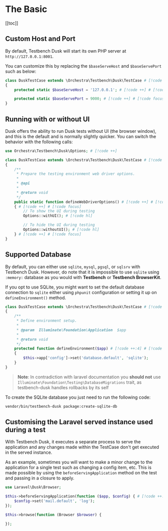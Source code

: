 # The Basic

[[toc]]

## Custom Host and Port

By default, Testbench Dusk will start its own PHP server at `http://127.0.0.1:8001`.

You can customize this by replacing the `$baseServeHost` and `$baseServePort` such as below:

```php
class DuskTestCase extends \Orchestra\Testbench\Dusk\TestCase # [!code focus]
{
    protected static $baseServeHost = '127.0.0.1'; # [!code ++] # [!code focus]

    protected static $baseServePort = 9000; # [!code ++] # [!code focus]
}
```

## Running with or without UI

Dusk offers the ability to run Dusk tests without UI (the browser window), and this is the default and is normally slightly quicker. You can switch the behavior with the following calls:

```php
use Orchestra\Testbench\Dusk\Options; # [!code ++]

class DuskTestCase extends \Orchestra\Testbench\Dusk\TestCase # [!code focus]
{
    /**
     * Prepare the testing environment web driver options.
     *
     * @api
     *
     * @return void
     */
    public static function defineWebDriverOptions() # [!code ++] # [!code focus]
    { # [!code ++] # [!code focus]
        // To show the UI during testing
        Options::withUI(); # [!code hl]

        // To hide the UI during testing
        Options::withoutUI(); # [!code hl]
    } # [!code ++] # [!code focus]
}
```

## Supported Database

By default, you can either use `sqlite`, `mysql`, `pgsql`, or `sqlsrv` with Testbench Dusk. However, do note that it is impossible to use `sqlite` using `:memory:` database as you would with **Testbench** or **Testbench BrowserKit**.

If you opt to use SQLite, you might want to set the default database connection to `sqlite` either using `phpunit` configuration or setting it up on `defineEnvironment()` method.

```php
class DuskTestCase extends \Orchestra\Testbench\Dusk\TestCase # [!code focus]
{
    /**
     * Define environment setup.
     *
     * @param  Illuminate\Foundation\Application  $app
     *
     * @return void
     */
    protected function defineEnvironment($app) # [!code ++:4] # [!code focus:4]
    {
        $this->app['config']->set('database.default', 'sqlite');
    }
}
```
> **Note**: In contradiction with laravel documentation you **should not** use `Illuminate\Foundation\Testing\DatabaseMigrations` trait, as testbench-dusk handles rollbacks by its self

To create the SQLite database you just need to run the following code:

```bash
vendor/bin/testbench-dusk package:create-sqlite-db
```

## Customising the Laravel served instance used during a test

With Testbench Dusk, it executes a separate process to serve the application and any changes made within the TestCase don't get executed in the served instance. 

As an example, sometimes you will want to make a minor change to the application for a single test such as changing a config item, etc. This is made possible by using the `beforeServingApplication` method on the test and passing in a closure to apply.

```php
use Laravel\Dusk\Browser;

$this->beforeServingApplication(function ($app, $config) { # [!code ++:3] # [!code focus:4]
    $config->set('mail.default', 'log');
});

$this->browse(function (Browser $browser) {

});
```
